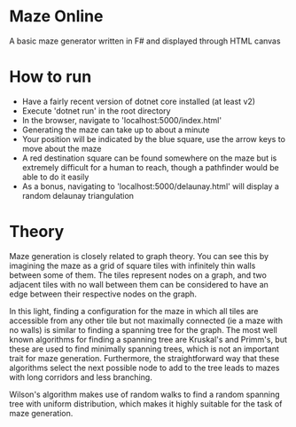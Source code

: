 # Maze Online
A basic maze generator written in F# and displayed through HTML canvas

# How to run
- Have a fairly recent version of dotnet core installed (at least v2)
- Execute 'dotnet run' in the root directory
- In the browser, navigate to 'localhost:5000/index.html'
- Generating the maze can take up to about a minute
- Your position will be indicated by the blue square, use the arrow keys to move about the maze
- A red destination square can be found somewhere on the maze but is extremely difficult for a human to reach, though a pathfinder would be able to do it easily
- As a bonus, navigating to 'localhost:5000/delaunay.html' will display a random delaunay triangulation

# Theory
Maze generation is closely related to graph theory. You can see this by imagining the maze as a grid of square tiles with infinitely thin walls between some of them. The tiles represent nodes on a graph, and two adjacent tiles with no wall between them can be considered to have an edge between their respective nodes on the graph.

In this light, finding a configuration for the maze in which all tiles are accessible from any other tile but not maximally connected (ie a maze with no walls) is similar to finding a spanning tree for the graph.
The most well known algorithms for finding a spanning tree are Kruskal's and Primm's, but these are used to find minimally spanning trees, which is not an important trait for maze generation. Furthermore, the straightforward way that these algorithms select the next possible node to add to the tree leads to mazes with long corridors and less branching.

Wilson's algorithm makes use of random walks to find a random spanning tree with uniform distribution, which makes it highly suitable for the task of maze generation.